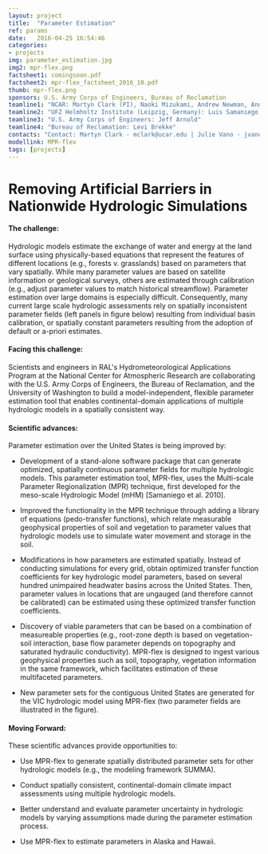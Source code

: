 ```yaml
---
layout: project
title:  "Parameter Estimation"
ref: params
date:   2016-04-25 16:54:46
categories:
- projects
img: parameter_estimation.jpg
img2: mpr-flex.png
factsheet1: comingsoon.pdf
factsheet2: mpr-flex_factsheet_2016_10.pdf
thumb: mpr-flex.png
sponsors: U.S. Army Corps of Engineers, Bureau of Reclamation
teamline1: "NCAR: Martyn Clark (PI), Naoki Mizukami, Andrew Newman, Andy Wood, Ethan Gutmann"
teamline2: "UFZ Helmholtz Institute (Leipzig, Germany): Luis Samaniego, Oldrich Rakovec, Stephan Thober"
teamline3: "U.S. Army Corps of Engineers: Jeff Arnold"
teamline4: "Bureau of Reclamation: Levi Brekke"
contacts: "Contact: Martyn Clark - mclark@ucar.edu | Julie Vano - jvano@ucar.edu"
modellink: MPR-flex
tags: [projects]
---
```


# Removing Artificial Barriers in Nationwide Hydrologic Simulations

#### **The challenge:** 
Hydrologic models estimate the exchange of water and energy at the land surface using physically-based equations that represent the features of different locations (e.g., forests v. grasslands) based on parameters that vary spatially. While many parameter values are based on satellite information or geological surveys, others are estimated through calibration (e.g., adjust parameter values to match historical streamflow). Parameter estimation over large domains is especially difficult. Consequently, many current large scale hydrologic assessments rely on spatially inconsistent parameter fields (left panels in figure below) resulting from individual basin calibration, or spatially constant parameters resulting from the adoption of default or a-priori estimates.

#### **Facing this challenge:**

Scientists and engineers in RAL's Hydrometeorological Applications Program at the National Center for Atmospheric Research are collaborating with the U.S. Army Corps of Engineers, the Bureau of Reclamation, and the University of Washington to build a model-independent, flexible parameter estimation tool that enables continental-domain applications of multiple hydrologic models in a spatially consistent way.

#### **Scientific advances:**

Parameter estimation over the United States is being improved by:

*	Development of a stand-alone software package that can generate optimized, spatially continuous parameter fields for multiple hydrologic models. This parameter estimation tool, MPR-flex, uses the Multi-scale Parameter Regionalization (MPR) technique, first developed for the meso-scale Hydrologic Model (mHM) [Samaniego et al. 2010]. 

*   Improved the functionality in the MPR technique through adding a library of equations (pedo-transfer functions), which relate measurable geophysical properties of soil and vegetation to parameter values that hydrologic models use to simulate water movement and storage in the soil.  

*   Modifications in how parameters are estimated spatially. Instead of conducting simulations for every grid, obtain optimized transfer function coefficients for key hydrologic model parameters, based on several hundred unimpaired headwater basins across the United States.  Then, parameter values in locations that are ungauged (and therefore cannot be calibrated) can be estimated using these optimized transfer function coefficients.

*	Discovery of viable parameters that can be based on a combination of measureable properties (e.g., root-zone depth is based on vegetation-soil interaction, base flow parameter depends on topography and saturated hydraulic conductivity). MPR-flex is designed to ingest various geophysical properties such as soil, topography, vegetation information in the same framework, which facilitates estimation of these multifaceted parameters.

*   New parameter sets for the contiguous United States are generated for the VIC hydrologic model using MPR-flex (two parameter fields are illustrated in the figure).


#### **Moving Forward:** 

These scientific advances provide opportunities to:

*	Use MPR-flex to generate spatially distributed parameter sets for other hydrologic models (e.g., the modeling framework SUMMA).

*	Conduct spatially consistent, continental-domain climate impact assessments using multiple hydrologic models.

*	Better understand and evaluate parameter uncertainty in hydrologic models by varying assumptions made during the parameter estimation process.

*	Use MPR-flex to estimate parameters in Alaska and Hawaii.
